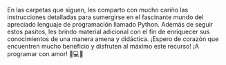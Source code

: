 En las carpetas que siguen, les comparto con mucho cariño las instrucciones detalladas para sumergirse en el fascinante mundo del apreciado lenguaje de programación llamado Python. Además de seguir estos pasitos, les brindo material adicional con el fin de enriquecer sus conocimientos de una manera amena y didáctica. ¡Espero de corazón que encuentren mucho beneficio y disfruten al máximo este recurso! ¡A programar con amor! 🐍💻💖